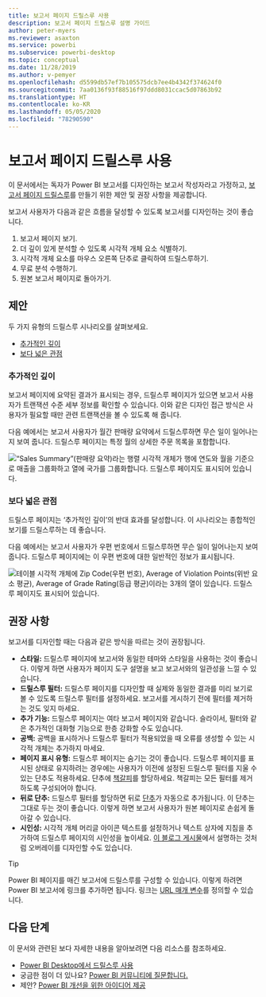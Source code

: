 ```yaml
---
title: 보고서 페이지 드릴스루 사용
description: 보고서 페이지 드릴스루 설명 가이드
author: peter-myers
ms.reviewer: asaxton
ms.service: powerbi
ms.subservice: powerbi-desktop
ms.topic: conceptual
ms.date: 11/28/2019
ms.author: v-pemyer
ms.openlocfilehash: d5599db57ef7b105575dcb7ee4b4342f374624f0
ms.sourcegitcommit: 7aa0136f93f88516f97ddd8031ccac5d07863b92
ms.translationtype: HT
ms.contentlocale: ko-KR
ms.lasthandoff: 05/05/2020
ms.locfileid: "78290590"
---
```

# <a name="use-report-page-drillthrough"></a>보고서 페이지 드릴스루 사용

이 문서에서는 독자가 Power BI 보고서를 디자인하는 보고서 작성자라고 가정하고, [보고서 페이지 드릴스루](../desktop-drillthrough.md)를 만들기 위한 제안 및 권장 사항을 제공합니다.

보고서 사용자가 다음과 같은 흐름을 달성할 수 있도록 보고서를 디자인하는 것이 좋습니다.

1. 보고서 페이지 보기.
2. 더 깊이 있게 분석할 수 있도록 시각적 개체 요소 식별하기.
3. 시각적 개체 요소를 마우스 오른쪽 단추로 클릭하여 드릴스루하기.
4. 무료 분석 수행하기.
5. 원본 보고서 페이지로 돌아가기.

## <a name="suggestions"></a>제안

두 가지 유형의 드릴스루 시나리오를 살펴보세요.

- [추가적인 깊이](#additional-depth)
- [보다 넓은 관점](#broader-perspective)

### <a name="additional-depth"></a>추가적인 깊이

보고서 페이지에 요약된 결과가 표시되는 경우, 드릴스루 페이지가 있으면 보고서 사용자가 트랜잭션 수준 세부 정보를 확인할 수 있습니다. 이와 같은 디자인 접근 방식은 사용자가 필요할 때만 관련 트랜잭션을 볼 수 있도록 해 줍니다.

다음 예에서는 보고서 사용자가 월간 판매량 요약에서 드릴스루하면 무슨 일이 일어나는지 보여 줍니다. 드릴스루 페이지는 특정 월의 상세한 주문 목록을 포함합니다.

![“Sales Summary”(판매량 요약)라는 행렬 시각적 개체가 행에 연도와 월을 기준으로 매출을 그룹화하고 열에 국가를 그룹화합니다. 드릴스루 페이지도 표시되어 있습니다.](media/report-drillthrough/suggestion-drillthrough-add-depth.png)

### <a name="broader-perspective"></a>보다 넓은 관점

드릴스루 페이지는 ‘추가적인 깊이’의 반대 효과를 달성합니다. 이 시나리오는 종합적인 보기를 드릴스루하는 데 좋습니다.

다음 예에서는 보고서 사용자가 우편 번호에서 드릴스루하면 무슨 일이 일어나는지 보여 줍니다. 드릴스루 페이지에는 이 우편 번호에 대한 일반적인 정보가 표시됩니다.

![테이블 시각적 개체에 Zip Code(우편 번호), Average of Violation Points(위반 요소 평균), Average of Grade Rating(등급 평균)이라는 3개의 열이 있습니다. 드릴스루 페이지도 표시되어 있습니다.](media/report-drillthrough/suggestion-drillthrough-broader-perspective.png)

## <a name="recommendations"></a>권장 사항

보고서를 디자인할 때는 다음과 같은 방식을 따르는 것이 권장됩니다.

- **스타일:** 드릴스루 페이지에 보고서와 동일한 테마와 스타일을 사용하는 것이 좋습니다. 이렇게 하면 사용자가 페이지 도구 설명을 보고 보고서와의 일관성을 느낄 수 있습니다.
- **드릴스루 필터:** 드릴스루 페이지를 디자인할 때 실제와 동일한 결과를 미리 보기로 볼 수 있도록 드릴스루 필터를 설정하세요. 보고서를 게시하기 전에 필터를 제거하는 것도 잊지 마세요.
- **추가 기능:** 드릴스루 페이지는 여타 보고서 페이지와 같습니다. 슬라이서, 필터와 같은 추가적인 대화형 기능으로 한층 강화할 수도 있습니다.
- **공백:** 공백을 표시하거나 드릴스루 필터가 적용되었을 때 오류를 생성할 수 있는 시각적 개체는 추가하지 마세요.
- **페이지 표시 유형:** 드릴스루 페이지는 숨기는 것이 좋습니다. 드릴스루 페이지를 표시된 상태로 유지하려는 경우에는 사용자가 이전에 설정된 드릴스루 필터를 지울 수 있는 단추도 적용하세요. 단추에 [책갈피](../desktop-bookmarks.md)를 할당하세요. 책갈피는 모든 필터를 제거하도록 구성되어야 합니다.
- **뒤로 단추:** 드릴스루 필터를 할당하면 뒤로 [단추](../desktop-buttons.md)가 자동으로 추가됩니다. 이 단추는 그대로 두는 것이 좋습니다. 이렇게 하면 보고서 사용자가 원본 페이지로 손쉽게 돌아갈 수 있습니다.
- **시인성:** 시각적 개체 머리글 아이콘 텍스트를 설정하거나 텍스트 상자에 지침을 추가하여 드릴스루 페이지의 시인성을 높이세요. [이 블로그 게시물](https://alluringbi.com/2019/10/23/overlays-for-true-self-serve-reporting/)에서 설명하는 것처럼 오버레이를 디자인할 수도 있습니다.

> [!TIP]
> Power BI 페이지를 매긴 보고서에 드릴스루를 구성할 수 있습니다. 이렇게 하려면 Power BI 보고서에 링크를 추가하면 됩니다. 링크는 [URL 매개 변수](https://powerbi.microsoft.com/blog/url-parameters-for-paginated-reports-are-now-available/)를 정의할 수 있습니다.

## <a name="next-steps"></a>다음 단계

이 문서와 관련된 보다 자세한 내용을 알아보려면 다음 리소스를 참조하세요.

- [Power BI Desktop에서 드릴스루 사용](../desktop-drillthrough.md)
- 궁금한 점이 더 있나요? [Power BI 커뮤니티에 질문합니다.](https://community.powerbi.com/)
- 제안? [Power BI 개선을 위한 아이디어 제공](https://ideas.powerbi.com/)
